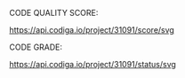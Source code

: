 CODE QUALITY SCORE:

https://api.codiga.io/project/31091/score/svg

CODE GRADE:

https://api.codiga.io/project/31091/status/svg
